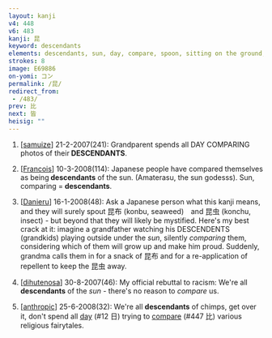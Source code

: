```yaml
---
layout: kanji
v4: 448
v6: 483
kanji: 昆
keyword: descendants
elements: descendants, sun, day, compare, spoon, sitting on the ground, spoon2, sitting on the ground2
strokes: 8
image: E69886
on-yomi: コン
permalink: /昆/
redirect_from:
 - /483/
prev: 比
next: 皆
heisig: ""
---
```


1) [<a href="http://kanji.koohii.com/profile/samuize">samuize</a>] 21-2-2007(241): Grandparent spends all DAY COMPARING photos of their<strong> DESCENDANTS</strong>.

2) [<a href="http://kanji.koohii.com/profile/Francois">Francois</a>] 10-3-2008(114): Japanese people have compared themselves as being<strong> descendants</strong> of the sun. (Amaterasu, the sun godesss). Sun, comparing =<strong> descendants</strong>.

3) [<a href="http://kanji.koohii.com/profile/Danieru">Danieru</a>] 16-1-2008(48): Ask a Japanese person what this kanji means, and they will surely spout 昆布 (konbu, seaweed)　and 昆虫 (konchu, insect) - but beyond that they will likely be mystified. Here&#039;s my best crack at it: imagine a grandfather watching his DESCENDENTS (grandkids) playing outside under the <em>sun</em>, silently <em>comparing</em> them, considering which of them will grow up and make him proud. Suddenly, grandma calls them in for a snack of 昆布 and for a re-application of repellent to keep the 昆虫 away.

4) [<a href="http://kanji.koohii.com/profile/dihutenosa">dihutenosa</a>] 30-8-2007(46): My official rebuttal to racism: We&#039;re all<strong> descendants</strong> of the <em>sun</em> - there&#039;s no reason to <em>compare</em> us.

5) [<a href="http://kanji.koohii.com/profile/anthropic">anthropic</a>] 25-6-2008(32): We&#039;re all <strong>descendants</strong> of chimps, get over it, don&#039;t spend all <a href="../v4/12.html">day</a> (#12 日) trying to <a href="../v4/447.html">compare</a> (#447 比) various religious fairytales.

